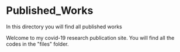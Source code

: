 # Published_Works
In this directory you will find all published works

Welcome to my covid-19 research publication site. 
You will find all the codes in the "files" folder. 
